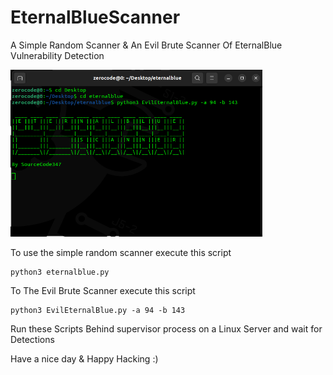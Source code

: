 # EternalBlueScanner
A Simple Random Scanner & An Evil Brute Scanner Of EternalBlue Vulnerability Detection 

<img src='https://github.com/sourcecode347/EternalBlueScanner/blob/main/EvilEternalBlue.png' style='width:80%;height:auto;'/>

To use the simple random scanner execute this script

    python3 eternalblue.py

To The Evil Brute Scanner execute this script 

    python3 EvilEternalBlue.py -a 94 -b 143

Run these Scripts Behind supervisor process on a Linux Server and wait for Detections

Have a nice day & Happy Hacking :)
